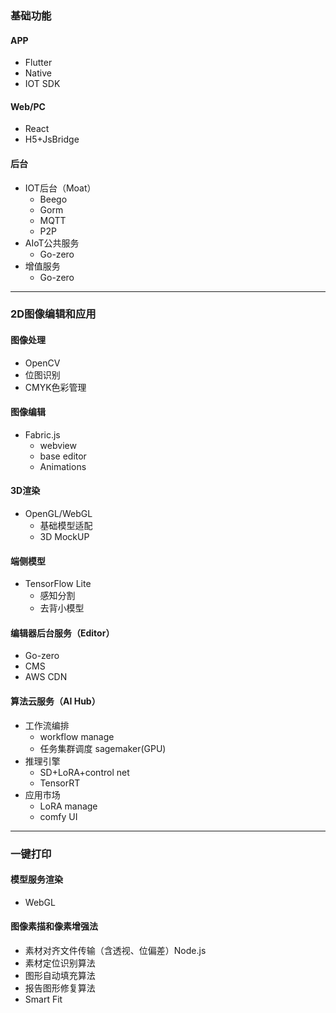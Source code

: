 ### 基础功能
#### APP
- Flutter  
- Native  
- IOT SDK  

#### Web/PC
- React  
- H5+JsBridge  

#### 后台
- IOT后台（Moat）  
  - Beego  
  - Gorm  
  - MQTT  
  - P2P  
- AIoT公共服务  
  - Go-zero  
- 增值服务  
  - Go-zero  

---

### 2D图像编辑和应用
#### 图像处理
- OpenCV  
- 位图识别  
- CMYK色彩管理  

#### 图像编辑
- Fabric.js  
  - webview  
  - base editor  
  - Animations  

#### 3D渲染
- OpenGL/WebGL  
  - 基础模型适配  
  - 3D MockUP  

#### 端侧模型
- TensorFlow Lite  
  - 感知分割  
  - 去背小模型  

#### 编辑器后台服务（Editor）
- Go-zero  
- CMS  
- AWS CDN  

#### 算法云服务（AI Hub）
- 工作流编排  
  - workflow manage  
  - 任务集群调度 sagemaker(GPU)  
- 推理引擎  
  - SD+LoRA+control net  
  - TensorRT  
- 应用市场  
  - LoRA manage  
  - comfy UI  

---

### 一键打印
#### 模型服务渲染
- WebGL  

#### 图像素描和像素增强法
- 素材对齐文件传输（含透视、位偏差）Node.js  
- 素材定位识别算法  
- 图形自动填充算法  
- 报告图形修复算法  
- Smart Fit  
